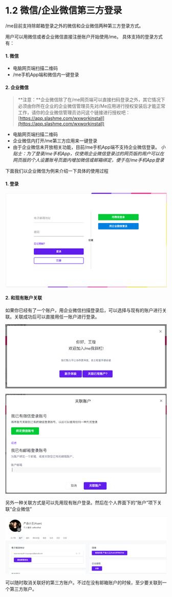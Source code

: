 # 1.2 微信/企业微信第三方登录

/me目前支持除邮箱登录之外的微信和企业微信两种第三方登录方式。 

用户可以用微信或者企业微信直接注册账户开始使用/me。 具体支持的登录方式有： 

#### **1. 微信**

* 电脑网页端扫描二维码
* /me手机App端和微信内一键登录

#### **2.  企业微信**

> **注意：**企业微信除了在/me网页端可以直接扫码登录之外，其它情况下必须由你所在企业的企业微信管理员先对/Me应用进行授权安装后才能正常工作，请你的企业微信管理员访问这个链接进行授权吧：[https://app.slashme.com/wxworkinstall](https://app.slashme.com/wxworkinstall)

* 电脑网页端扫描二维码
* 企业微信内打开/me第三方应用来一键登录
* 由于企业微信未开放相关功能，目前/me手机App端不支持企业微信登录。 _小贴士：为了登录/me手机App，仅使用企业微信登录过的网页版的用户可以在网页版的个人设置账号页面内增加微信或邮箱绑定，便于在/me手机App登录_ 

下面我们以企业微信为例来介绍一下具体的使用过程

#### 1. 登录

![&#x767B;&#x5F55;&#x9875;&#x9762;](../../.gitbook/assets/screenshot-2019-02-17-at-22.07.10.png)

#### 2. **和现有账户关联**

如果你已经有了一个账户，用企业微信扫描登录后，可以选择与现有的账户进行关联。关联成功后可以直接用任一账户进行登录。

![](../../.gitbook/assets/screenshot-2019-02-17-at-22.17.39.png)

![&#x5173;&#x8054;&#x5DF2;&#x6709;&#x8D26;&#x6237;](../../.gitbook/assets/screenshot-2019-02-17-at-22.17.52.png)

另外一种关联方式是可以先用现有账户登录。然后在个人界面下的“账户”项下关联“企业微信”

![&#x70B9;&#x51FB;&#x5173;&#x8054;](../../.gitbook/assets/screenshot-2019-02-17-at-22.16.51.png)

可以随时取消关联好的第三方账户。不过在没有邮箱账户的时候，至少要关联到一个第三方账户。

